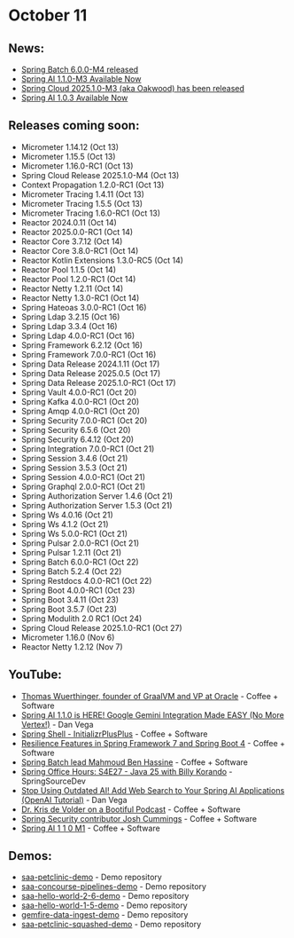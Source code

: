 # October 11

## News:

- [Spring Batch 6.0.0-M4 released](https://spring.io/blog/2025/10/09/spring-batch-6-0-0-m4-released)
- [Spring AI 1.1.0-M3 Available Now](https://spring.io/blog/2025/10/06/spring-ai-1-1-0-M3-available-now)
- [Spring Cloud 2025.1.0-M3 (aka Oakwood) has been released](https://spring.io/blog/2025/10/03/spring-cloud-2025-1-0-M3-aka-oakwood-has-been-released)
- [Spring AI 1.0.3 Available Now](https://spring.io/blog/2025/10/01/spring-ai-1-0-3-available-now)

## Releases coming soon:

- Micrometer 1.14.12 (Oct 13)
- Micrometer 1.15.5 (Oct 13)
- Micrometer 1.16.0-RC1 (Oct 13)
- Spring Cloud Release 2025.1.0-M4 (Oct 13)
- Context Propagation 1.2.0-RC1 (Oct 13)
- Micrometer Tracing 1.4.11 (Oct 13)
- Micrometer Tracing 1.5.5 (Oct 13)
- Micrometer Tracing 1.6.0-RC1 (Oct 13)
- Reactor 2024.0.11 (Oct 14)
- Reactor 2025.0.0-RC1 (Oct 14)
- Reactor Core 3.7.12 (Oct 14)
- Reactor Core 3.8.0-RC1 (Oct 14)
- Reactor Kotlin Extensions 1.3.0-RC5 (Oct 14)
- Reactor Pool 1.1.5 (Oct 14)
- Reactor Pool 1.2.0-RC1 (Oct 14)
- Reactor Netty 1.2.11 (Oct 14)
- Reactor Netty 1.3.0-RC1 (Oct 14)
- Spring Hateoas 3.0.0-RC1 (Oct 16)
- Spring Ldap 3.2.15 (Oct 16)
- Spring Ldap 3.3.4 (Oct 16)
- Spring Ldap 4.0.0-RC1 (Oct 16)
- Spring Framework 6.2.12 (Oct 16)
- Spring Framework 7.0.0-RC1 (Oct 16)
- Spring Data Release 2024.1.11 (Oct 17)
- Spring Data Release 2025.0.5 (Oct 17)
- Spring Data Release 2025.1.0-RC1 (Oct 17)
- Spring Vault 4.0.0-RC1 (Oct 20)
- Spring Kafka 4.0.0-RC1 (Oct 20)
- Spring Amqp 4.0.0-RC1 (Oct 20)
- Spring Security 7.0.0-RC1 (Oct 20)
- Spring Security 6.5.6 (Oct 20)
- Spring Security 6.4.12 (Oct 20)
- Spring Integration 7.0.0-RC1 (Oct 21)
- Spring Session 3.4.6 (Oct 21)
- Spring Session 3.5.3 (Oct 21)
- Spring Session 4.0.0-RC1 (Oct 21)
- Spring Graphql 2.0.0-RC1 (Oct 21)
- Spring Authorization Server 1.4.6 (Oct 21)
- Spring Authorization Server 1.5.3 (Oct 21)
- Spring Ws 4.0.16 (Oct 21)
- Spring Ws 4.1.2 (Oct 21)
- Spring Ws 5.0.0-RC1 (Oct 21)
- Spring Pulsar 2.0.0-RC1 (Oct 21)
- Spring Pulsar 1.2.11 (Oct 21)
- Spring Batch 6.0.0-RC1 (Oct 22)
- Spring Batch 5.2.4 (Oct 22)
- Spring Restdocs 4.0.0-RC1 (Oct 22)
- Spring Boot 4.0.0-RC1 (Oct 23)
- Spring Boot 3.4.11 (Oct 23)
- Spring Boot 3.5.7 (Oct 23)
- Spring Modulith 2.0 RC1 (Oct 24)
- Spring Cloud Release 2025.1.0-RC1 (Oct 27)
- Micrometer 1.16.0 (Nov 6)
- Reactor Netty 1.2.12 (Nov 7)

## YouTube:

- [Thomas Wuerthinger, founder of GraalVM and VP at Oracle](https://www.youtube.com/watch?v=ubPcdY83dsw) - Coffee + Software
- [Spring AI 1.1.0 is HERE! Google Gemini Integration Made EASY (No More Vertex!)](https://www.youtube.com/watch?v=PibEG9A6AeE) - Dan Vega
- [Spring Shell - InitializrPlusPlus](https://www.youtube.com/watch?v=S30wBNm0KcQ) - Coffee + Software
- [Resilience Features in Spring Framework 7 and Spring Boot 4](https://www.youtube.com/watch?v=ep8IZl8sk5A) - Coffee + Software
- [Spring Batch lead Mahmoud Ben Hassine](https://www.youtube.com/watch?v=JOiGP7y60eA) - Coffee + Software
- [Spring Office Hours: S4E27 - Java 25 with Billy Korando](https://www.youtube.com/watch?v=kDSyNAfjDWY) - SpringSourceDev
- [Stop Using Outdated AI! Add Web Search to Your Spring AI Applications (OpenAI Tutorial)](https://www.youtube.com/watch?v=DQt95vgtgFw) - Dan Vega
- [Dr. Kris de Volder on a Bootiful Podcast](https://www.youtube.com/watch?v=_9_Y8u_TAvs) - Coffee + Software
- [Spring Security contributor Josh Cummings](https://www.youtube.com/watch?v=GJ1o3nnQZz0) - Coffee + Software
- [Spring AI 1 1 0 M1](https://www.youtube.com/watch?v=hmEVUtulHTI) - Coffee + Software

## Demos:

- [saa-petclinic-demo](https://github.com/dashaun-tanzu/saa-petclinic-demo) - Demo repository
- [saa-concourse-pipelines-demo](https://github.com/dashaun-tanzu/saa-concourse-pipelines-demo) - Demo repository
- [saa-hello-world-2-6-demo](https://github.com/dashaun-tanzu/saa-hello-world-2-6-demo) - Demo repository
- [saa-hello-world-1-5-demo](https://github.com/dashaun-tanzu/saa-hello-world-1-5-demo) - Demo repository
- [gemfire-data-ingest-demo](https://github.com/dashaun-tanzu/gemfire-data-ingest-demo) - Demo repository
- [saa-petclinic-squashed-demo](https://github.com/dashaun-tanzu/saa-petclinic-squashed-demo) - Demo repository

